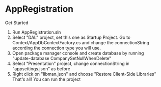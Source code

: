 # AppRegistration

Get Started
1. Run AppRegistration.sln
2. Select "DAL" project, set this one as Startup Project. Go to Context/AppDbContextFactory.cs
and change the connectionString according the connection type you will use.
3. Open package manager console and create database by running "update-database CompanySetNullWhenDelete"
4. Select "Presentation" project, change connectionString in "appsettings.json" as before
5. Right click on "libman.json" and choose "Restore Client-Side Libraries"
That's all! You can run the project
